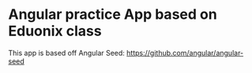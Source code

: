 # Angular practice App based on Eduonix class

This app is based off Angular Seed: https://github.com/angular/angular-seed
